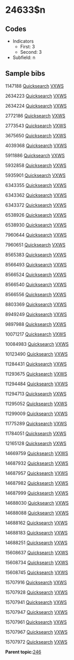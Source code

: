 # 24633$n

## Codes

-   Indicators
    -   First: 3
    -   Second: 3
-   Subfield: n

## Sample bibs

1147188 [Quicksearch](https://search.library.yale.edu/catalog/1147188) [VXWS](http://prodorbis.library.yale.edu:7014/vxws/GetHoldingsService?bibId=1147188)

2634223 [Quicksearch](https://search.library.yale.edu/catalog/2634223) [VXWS](http://prodorbis.library.yale.edu:7014/vxws/GetHoldingsService?bibId=2634223)

2634224 [Quicksearch](https://search.library.yale.edu/catalog/2634224) [VXWS](http://prodorbis.library.yale.edu:7014/vxws/GetHoldingsService?bibId=2634224)

2772186 [Quicksearch](https://search.library.yale.edu/catalog/2772186) [VXWS](http://prodorbis.library.yale.edu:7014/vxws/GetHoldingsService?bibId=2772186)

2773543 [Quicksearch](https://search.library.yale.edu/catalog/2773543) [VXWS](http://prodorbis.library.yale.edu:7014/vxws/GetHoldingsService?bibId=2773543)

3675650 [Quicksearch](https://search.library.yale.edu/catalog/3675650) [VXWS](http://prodorbis.library.yale.edu:7014/vxws/GetHoldingsService?bibId=3675650)

4039368 [Quicksearch](https://search.library.yale.edu/catalog/4039368) [VXWS](http://prodorbis.library.yale.edu:7014/vxws/GetHoldingsService?bibId=4039368)

5911886 [Quicksearch](https://search.library.yale.edu/catalog/5911886) [VXWS](http://prodorbis.library.yale.edu:7014/vxws/GetHoldingsService?bibId=5911886)

5932858 [Quicksearch](https://search.library.yale.edu/catalog/5932858) [VXWS](http://prodorbis.library.yale.edu:7014/vxws/GetHoldingsService?bibId=5932858)

5935901 [Quicksearch](https://search.library.yale.edu/catalog/5935901) [VXWS](http://prodorbis.library.yale.edu:7014/vxws/GetHoldingsService?bibId=5935901)

6343355 [Quicksearch](https://search.library.yale.edu/catalog/6343355) [VXWS](http://prodorbis.library.yale.edu:7014/vxws/GetHoldingsService?bibId=6343355)

6343362 [Quicksearch](https://search.library.yale.edu/catalog/6343362) [VXWS](http://prodorbis.library.yale.edu:7014/vxws/GetHoldingsService?bibId=6343362)

6343372 [Quicksearch](https://search.library.yale.edu/catalog/6343372) [VXWS](http://prodorbis.library.yale.edu:7014/vxws/GetHoldingsService?bibId=6343372)

6538926 [Quicksearch](https://search.library.yale.edu/catalog/6538926) [VXWS](http://prodorbis.library.yale.edu:7014/vxws/GetHoldingsService?bibId=6538926)

6538930 [Quicksearch](https://search.library.yale.edu/catalog/6538930) [VXWS](http://prodorbis.library.yale.edu:7014/vxws/GetHoldingsService?bibId=6538930)

7960644 [Quicksearch](https://search.library.yale.edu/catalog/7960644) [VXWS](http://prodorbis.library.yale.edu:7014/vxws/GetHoldingsService?bibId=7960644)

7960651 [Quicksearch](https://search.library.yale.edu/catalog/7960651) [VXWS](http://prodorbis.library.yale.edu:7014/vxws/GetHoldingsService?bibId=7960651)

8565383 [Quicksearch](https://search.library.yale.edu/catalog/8565383) [VXWS](http://prodorbis.library.yale.edu:7014/vxws/GetHoldingsService?bibId=8565383)

8566493 [Quicksearch](https://search.library.yale.edu/catalog/8566493) [VXWS](http://prodorbis.library.yale.edu:7014/vxws/GetHoldingsService?bibId=8566493)

8566524 [Quicksearch](https://search.library.yale.edu/catalog/8566524) [VXWS](http://prodorbis.library.yale.edu:7014/vxws/GetHoldingsService?bibId=8566524)

8566540 [Quicksearch](https://search.library.yale.edu/catalog/8566540) [VXWS](http://prodorbis.library.yale.edu:7014/vxws/GetHoldingsService?bibId=8566540)

8566556 [Quicksearch](https://search.library.yale.edu/catalog/8566556) [VXWS](http://prodorbis.library.yale.edu:7014/vxws/GetHoldingsService?bibId=8566556)

8803369 [Quicksearch](https://search.library.yale.edu/catalog/8803369) [VXWS](http://prodorbis.library.yale.edu:7014/vxws/GetHoldingsService?bibId=8803369)

8949249 [Quicksearch](https://search.library.yale.edu/catalog/8949249) [VXWS](http://prodorbis.library.yale.edu:7014/vxws/GetHoldingsService?bibId=8949249)

9897988 [Quicksearch](https://search.library.yale.edu/catalog/9897988) [VXWS](http://prodorbis.library.yale.edu:7014/vxws/GetHoldingsService?bibId=9897988)

10071217 [Quicksearch](https://search.library.yale.edu/catalog/10071217) [VXWS](http://prodorbis.library.yale.edu:7014/vxws/GetHoldingsService?bibId=10071217)

10084983 [Quicksearch](https://search.library.yale.edu/catalog/10084983) [VXWS](http://prodorbis.library.yale.edu:7014/vxws/GetHoldingsService?bibId=10084983)

10123490 [Quicksearch](https://search.library.yale.edu/catalog/10123490) [VXWS](http://prodorbis.library.yale.edu:7014/vxws/GetHoldingsService?bibId=10123490)

11284431 [Quicksearch](https://search.library.yale.edu/catalog/11284431) [VXWS](http://prodorbis.library.yale.edu:7014/vxws/GetHoldingsService?bibId=11284431)

11293675 [Quicksearch](https://search.library.yale.edu/catalog/11293675) [VXWS](http://prodorbis.library.yale.edu:7014/vxws/GetHoldingsService?bibId=11293675)

11294484 [Quicksearch](https://search.library.yale.edu/catalog/11294484) [VXWS](http://prodorbis.library.yale.edu:7014/vxws/GetHoldingsService?bibId=11294484)

11294713 [Quicksearch](https://search.library.yale.edu/catalog/11294713) [VXWS](http://prodorbis.library.yale.edu:7014/vxws/GetHoldingsService?bibId=11294713)

11295052 [Quicksearch](https://search.library.yale.edu/catalog/11295052) [VXWS](http://prodorbis.library.yale.edu:7014/vxws/GetHoldingsService?bibId=11295052)

11299009 [Quicksearch](https://search.library.yale.edu/catalog/11299009) [VXWS](http://prodorbis.library.yale.edu:7014/vxws/GetHoldingsService?bibId=11299009)

11775289 [Quicksearch](https://search.library.yale.edu/catalog/11775289) [VXWS](http://prodorbis.library.yale.edu:7014/vxws/GetHoldingsService?bibId=11775289)

11784051 [Quicksearch](https://search.library.yale.edu/catalog/11784051) [VXWS](http://prodorbis.library.yale.edu:7014/vxws/GetHoldingsService?bibId=11784051)

12165128 [Quicksearch](https://search.library.yale.edu/catalog/12165128) [VXWS](http://prodorbis.library.yale.edu:7014/vxws/GetHoldingsService?bibId=12165128)

14669759 [Quicksearch](https://search.library.yale.edu/catalog/14669759) [VXWS](http://prodorbis.library.yale.edu:7014/vxws/GetHoldingsService?bibId=14669759)

14687932 [Quicksearch](https://search.library.yale.edu/catalog/14687932) [VXWS](http://prodorbis.library.yale.edu:7014/vxws/GetHoldingsService?bibId=14687932)

14687957 [Quicksearch](https://search.library.yale.edu/catalog/14687957) [VXWS](http://prodorbis.library.yale.edu:7014/vxws/GetHoldingsService?bibId=14687957)

14687982 [Quicksearch](https://search.library.yale.edu/catalog/14687982) [VXWS](http://prodorbis.library.yale.edu:7014/vxws/GetHoldingsService?bibId=14687982)

14687999 [Quicksearch](https://search.library.yale.edu/catalog/14687999) [VXWS](http://prodorbis.library.yale.edu:7014/vxws/GetHoldingsService?bibId=14687999)

14688030 [Quicksearch](https://search.library.yale.edu/catalog/14688030) [VXWS](http://prodorbis.library.yale.edu:7014/vxws/GetHoldingsService?bibId=14688030)

14688088 [Quicksearch](https://search.library.yale.edu/catalog/14688088) [VXWS](http://prodorbis.library.yale.edu:7014/vxws/GetHoldingsService?bibId=14688088)

14688162 [Quicksearch](https://search.library.yale.edu/catalog/14688162) [VXWS](http://prodorbis.library.yale.edu:7014/vxws/GetHoldingsService?bibId=14688162)

14688183 [Quicksearch](https://search.library.yale.edu/catalog/14688183) [VXWS](http://prodorbis.library.yale.edu:7014/vxws/GetHoldingsService?bibId=14688183)

14688251 [Quicksearch](https://search.library.yale.edu/catalog/14688251) [VXWS](http://prodorbis.library.yale.edu:7014/vxws/GetHoldingsService?bibId=14688251)

15608637 [Quicksearch](https://search.library.yale.edu/catalog/15608637) [VXWS](http://prodorbis.library.yale.edu:7014/vxws/GetHoldingsService?bibId=15608637)

15608734 [Quicksearch](https://search.library.yale.edu/catalog/15608734) [VXWS](http://prodorbis.library.yale.edu:7014/vxws/GetHoldingsService?bibId=15608734)

15608745 [Quicksearch](https://search.library.yale.edu/catalog/15608745) [VXWS](http://prodorbis.library.yale.edu:7014/vxws/GetHoldingsService?bibId=15608745)

15707916 [Quicksearch](https://search.library.yale.edu/catalog/15707916) [VXWS](http://prodorbis.library.yale.edu:7014/vxws/GetHoldingsService?bibId=15707916)

15707928 [Quicksearch](https://search.library.yale.edu/catalog/15707928) [VXWS](http://prodorbis.library.yale.edu:7014/vxws/GetHoldingsService?bibId=15707928)

15707941 [Quicksearch](https://search.library.yale.edu/catalog/15707941) [VXWS](http://prodorbis.library.yale.edu:7014/vxws/GetHoldingsService?bibId=15707941)

15707947 [Quicksearch](https://search.library.yale.edu/catalog/15707947) [VXWS](http://prodorbis.library.yale.edu:7014/vxws/GetHoldingsService?bibId=15707947)

15707961 [Quicksearch](https://search.library.yale.edu/catalog/15707961) [VXWS](http://prodorbis.library.yale.edu:7014/vxws/GetHoldingsService?bibId=15707961)

15707967 [Quicksearch](https://search.library.yale.edu/catalog/15707967) [VXWS](http://prodorbis.library.yale.edu:7014/vxws/GetHoldingsService?bibId=15707967)

15707972 [Quicksearch](https://search.library.yale.edu/catalog/15707972) [VXWS](http://prodorbis.library.yale.edu:7014/vxws/GetHoldingsService?bibId=15707972)

**Parent topic:**[246](../../tags/246/246.md)


